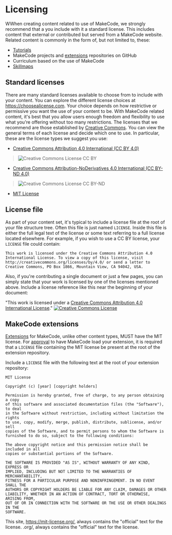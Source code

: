 # Licensing
WWhen creating content related to use of MakeCode, we strongly recommend that a you include with it a standard license. This includes content that external or contributed but served from a MakeCode website. Related content is commonly in the form of, but not limited to, these:

* [Tutorials](/writing-docs/tutorials)
* MakeCode projects and [extensions](/extensions) repositories on GitHub
* Curriculum based on the use of MakeCode
* [Skillmaps](/writing-docs/skillmaps)

## Standard licenses

There are many standard licenses available to choose from to include with your content. You can explore the different license choices at https://choosealicense.com. Your choice depends on how restrictive or permissive you want the use of your content to be. With MakeCode related content, it's best that you allow users enough freedom and flexibility to use what you're offering without too many restrictions. The licenses that we recommend are those established by [Creative Commons](https://creativecommons.org/licenses). You can view the general terms of each license and decide which one to use. In particular, these are the license types we suggest you use:

* [Creative Commons Attribution 4.0 International (CC BY 4.0)](https://creativecommons.org/licenses/by/4.0/)
>![Creative Commons License](https://i.creativecommons.org/l/by/4.0/88x31.png) CC BY
* [Creative Commons Attribution-NoDerivatives 4.0 International (CC BY-ND 4.0)](https://creativecommons.org/licenses/by-nd/4.0/)
>![Creative Commons License](https://i.creativecommons.org/l/by-nd/4.0/88x31.png) CC BY-ND
* [MIT License](https://mit-license.org/)

## License file

As part of your content set, it's typical to include a license file at the root of your file structure tree. Often this file is just named `LICENSE`. Inside this file is either the full legal text of the license or some text referring to a full license located elsewhere. For example, if you wish to use a CC BY license, your `LICENSE` file could contain:

```
This work is licensed under the Creative Commons Attribution 4.0 International License. To view a copy of this license, visit http://creativecommons.org/licenses/by/4.0/ or send a letter to Creative Commons, PO Box 1866, Mountain View, CA 94042, USA.
```

Also, if you're contributing a single document or just a few pages, you can simply state that your work is licensed by one of the licenses mentioned above. Include a license reference like this near the beginning of your document:

"This work is licensed under a [Creative Commons Attribution 4.0 International License](http://creativecommons.org/licenses/by/4.0/)." [![Creative Commons License](https://i.creativecommons.org/l/by/4.0/88x31.png)](http://creativecommons.org/licenses/by/4.0/)

## MakeCode extensions

[Extensions](/extensions) for MakeCode, unlike other content types, MUST have the MIT license. For [approval](/extensions/approval) to have MakeCode load your extension, it is required that a `LICENSE` file containing the MIT license be present at the root of the extension repository.

Include a `LICENSE` file with the following text at the root of your extension repository:

```
MIT License

Copyright (c) [year] [copyright holders]

Permission is hereby granted, free of charge, to any person obtaining a copy
of this software and associated documentation files (the "Software"), to deal
in the Software without restriction, including without limitation the rights
to use, copy, modify, merge, publish, distribute, sublicense, and/or sell
copies of the Software, and to permit persons to whom the Software is
furnished to do so, subject to the following conditions:

The above copyright notice and this permission notice shall be included in all
copies or substantial portions of the Software.

THE SOFTWARE IS PROVIDED "AS IS", WITHOUT WARRANTY OF ANY KIND, EXPRESS OR
IMPLIED, INCLUDING BUT NOT LIMITED TO THE WARRANTIES OF MERCHANTABILITY,
FITNESS FOR A PARTICULAR PURPOSE AND NONINFRINGEMENT. IN NO EVENT SHALL THE
AUTHORS OR COPYRIGHT HOLDERS BE LIABLE FOR ANY CLAIM, DAMAGES OR OTHER
LIABILITY, WHETHER IN AN ACTION OF CONTRACT, TORT OR OTHERWISE, ARISING FROM,
OUT OF OR IN CONNECTION WITH THE SOFTWARE OR THE USE OR OTHER DEALINGS IN THE
SOFTWARE.
```

This site, https://mit-license.org/, always contains the "official" text for the license.
.org/, always contains the "official" text for the license.

